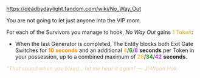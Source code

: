 https://deadbydaylight.fandom.com/wiki/No_Way_Out

<p>You are not going to let just anyone into the VIP room.
<p>For each of the Survivors you manage to hook, <i>No Way Out</i> gains <b><span class="clr clr2" style="color: #e8c252 ;">1 Token</span></b>:
</p>
<ul><li>When the last Generator  is completed, The Entity  blocks both Exit Gate Switches  for <b><span class="clr clr6" style="color: #ff8800 ;">10 seconds</span></b> and an additional <span class="clr" style="color: #e8c252;"><b>4</b></span>/<span class="clr" style="color: #199b1e;"><b>6</b></span>/<span class="clr" style="color: #ac3ee3;"><b>8</b></span> <b>seconds</b> per Token in your possession, up to a combined maximum of <span class="clr" style="color: #e8c252;"><b>26</b></span>/<span class="clr" style="color: #199b1e;"><b>34</b></span>/<span class="clr" style="color: #ac3ee3;"><b>42</b></span> <b>seconds</b>.</li></ul>
<p><i><span class="clr clr9" style="color: #e7cda2 ;">"That sound when you bleed... let me hear it again" — Ji-Woon Hak</span></i>
</p>
</p>
